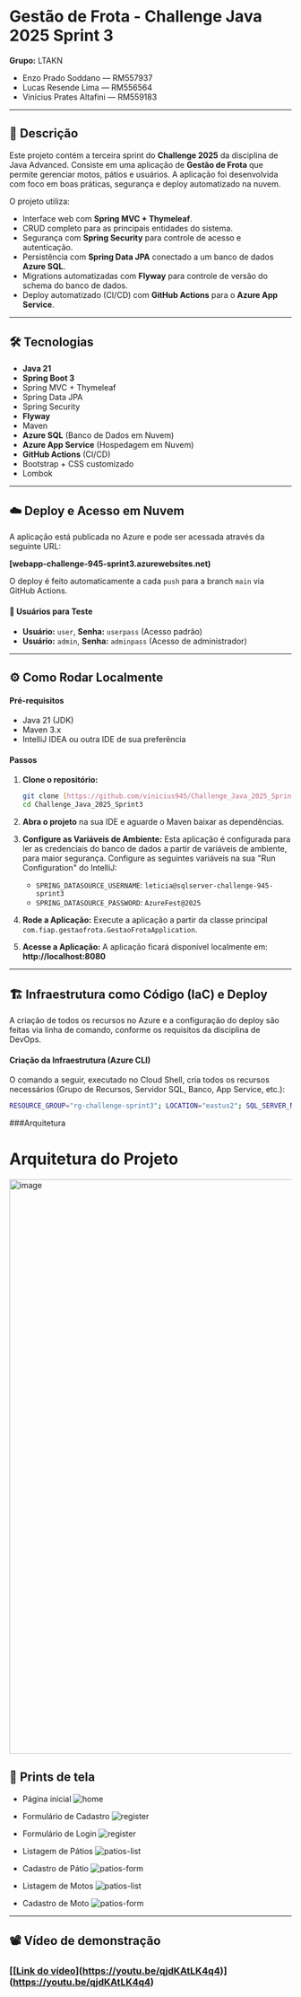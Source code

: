 # Gestão de Frota - Challenge Java 2025 Sprint 3

**Grupo:** LTAKN
* Enzo Prado Soddano — RM557937
* Lucas Resende Lima — RM556564
* Vinícius Prates Altafini — RM559183


---

## 📌 Descrição

Este projeto contém a terceira sprint do **Challenge 2025** da disciplina de Java Advanced. Consiste em uma aplicação de **Gestão de Frota** que permite gerenciar motos, pátios e usuários. A aplicação foi desenvolvida com foco em boas práticas, segurança e deploy automatizado na nuvem.

O projeto utiliza:
* Interface web com **Spring MVC + Thymeleaf**.
* CRUD completo para as principais entidades do sistema.
* Segurança com **Spring Security** para controle de acesso e autenticação.
* Persistência com **Spring Data JPA** conectado a um banco de dados **Azure SQL**.
* Migrations automatizadas com **Flyway** para controle de versão do schema do banco de dados.
* Deploy automatizado (CI/CD) com **GitHub Actions** para o **Azure App Service**.

---

## 🛠️ Tecnologias

* **Java 21**
* **Spring Boot 3**
* Spring MVC + Thymeleaf
* Spring Data JPA
* Spring Security
* **Flyway**
* Maven
* **Azure SQL** (Banco de Dados em Nuvem)
* **Azure App Service** (Hospedagem em Nuvem)
* **GitHub Actions** (CI/CD)
* Bootstrap + CSS customizado
* Lombok

---

## ☁️ Deploy e Acesso em Nuvem

A aplicação está publicada no Azure e pode ser acessada através da seguinte URL:

**[webapp-challenge-945-sprint3.azurewebsites.net)**

O deploy é feito automaticamente a cada `push` para a branch `main` via GitHub Actions.

#### 👤 Usuários para Teste
* **Usuário:** `user`, **Senha:** `userpass` (Acesso padrão)
* **Usuário:** `admin`, **Senha:** `adminpass` (Acesso de administrador)

---

## ⚙️ Como Rodar Localmente

#### Pré-requisitos
* Java 21 (JDK)
* Maven 3.x
* IntelliJ IDEA ou outra IDE de sua preferência

#### Passos
1.  **Clone o repositório:**
    ```bash
    git clone [https://github.com/vinicius945/Challenge_Java_2025_Sprint3.git](https://github.com/vinicius945/Challenge_Java_2025_Sprint3.git)
    cd Challenge_Java_2025_Sprint3
    ```

2.  **Abra o projeto** na sua IDE e aguarde o Maven baixar as dependências.

3.  **Configure as Variáveis de Ambiente:**
    Esta aplicação é configurada para ler as credenciais do banco de dados a partir de variáveis de ambiente, para maior segurança. Configure as seguintes variáveis na sua "Run Configuration" do IntelliJ:

    * `SPRING_DATASOURCE_USERNAME`: `leticia@sqlserver-challenge-945-sprint3`
    * `SPRING_DATASOURCE_PASSWORD`: `AzureFest@2025`

4.  **Rode a Aplicação:**
    Execute a aplicação a partir da classe principal `com.fiap.gestaofrota.GestaoFrotaApplication`.

5.  **Acesse a Aplicação:**
    A aplicação ficará disponível localmente em: **http://localhost:8080**

---

## 🏗️ Infraestrutura como Código (IaC) e Deploy

A criação de todos os recursos no Azure e a configuração do deploy são feitas via linha de comando, conforme os requisitos da disciplina de DevOps.

#### Criação da Infraestrutura (Azure CLI)
O comando a seguir, executado no Cloud Shell, cria todos os recursos necessários (Grupo de Recursos, Servidor SQL, Banco, App Service, etc.):




```bash
RESOURCE_GROUP="rg-challenge-sprint3"; LOCATION="eastus2"; SQL_SERVER_NAME="sqlserver-challenge-945-sprint3"; SQL_DATABASE_NAME="sqlLTAKN"; ADMIN_USER="leticia"; ADMIN_PASSWORD="AzureFest@2025"; APPSERVICE_PLAN_NAME="plan-challenge-sprint3"; WEBAPP_NAME="webapp-challenge-945-sprint3"; JAVA_RUNTIME="JAVA:21-java21"; echo "Criando grupo de recursos..." && az group create --name $RESOURCE_GROUP --location $LOCATION && echo "Criando servidor SQL..." && az sql server create --name $SQL_SERVER_NAME --resource-group $RESOURCE_GROUP --location $LOCATION --admin-user $ADMIN_USER --admin-password $ADMIN_PASSWORD && echo "Configurando firewall do SQL..." && az sql server firewall-rule create --resource-group $RESOURCE_GROUP --server $SQL_SERVER_NAME --name AllowAzureServices --start-ip-address 0.0.0.0 --end-ip-address 0.0.0.0 && echo "Criando banco de dados..." && az sql db create --resource-group $RESOURCE_GROUP --server $SQL_SERVER_NAME --name $SQL_DATABASE_NAME --service-objective S0 && echo "Criando plano de serviço..." && az appservice plan create --name $APPSERVICE_PLAN_NAME --resource-group $RESOURCE_GROUP --sku B1 --is-linux && echo "Criando Web App..." && az webapp create --name $WEBAPP_NAME --resource-group $RESOURCE_GROUP --plan $APPSERVICE_PLAN_NAME --runtime $JAVA_RUNTIME && echo "🚀 Tudo pronto! Seus recursos foram criados em East US 2."

```

###Arquitetura

# Arquitetura do Projeto

<img width="1536" height="1024" alt="image" src="https://github.com/user-attachments/assets/37aa7ebe-6ac2-4a7f-82a9-c2f0d8cb4c23" />


## 📸 Prints de tela

* Página inicial
  ![home](src/main/resources/static/prints/home.png)

* Formulário de Cadastro
  ![register](src/main/resources/static/prints/cadastro.png)

* Formulário de Login
![register](src/main/resources/static/prints/login.png)

* Listagem de Pátios
  ![patios-list](src/main/resources/static/prints/patios_list.png)

* Cadastro de Pátio
  ![patios-form](src/main/resources/static/prints/patios_form.png)

* Listagem de Motos
  ![patios-list](src/main/resources/static/prints/motos_list.png)

* Cadastro de Moto
  ![patios-form](src/main/resources/static/prints/motos_form.png)

---

## 📽️ Vídeo de demonstração

### [[[Link do vídeo](https://youtu.be/ckQmOTrJXrQ)](https://youtu.be/qjdKAtLK4q4)](https://youtu.be/qjdKAtLK4q4)
